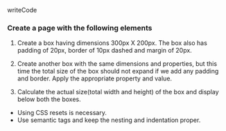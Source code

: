 writeCode

### Create a page with the following elements

1. Create a box having dimensions 300px X 200px. The box also has padding of 20px, border of 10px dashed and margin of 20px.

2. Create another box with the same dimensions and properties, but this time the total size of the box should not expand if we add any padding and border. Apply the appropriate property and value.

3. Calculate the actual size(total width and height) of the box and display below both the boxes.

- Using CSS resets is necessary.
- Use semantic tags and keep the nesting and indentation proper.
